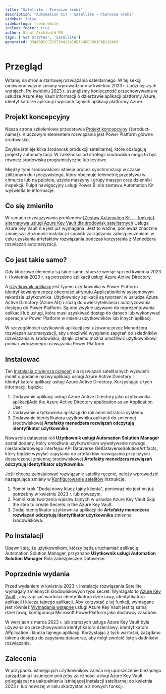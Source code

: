 ```yaml
---
title: "Satellite - Pierwsze kroki"
description: "Automation Kit - Satellite - Pierwsze kroki"
sidebar: false
sidebarlogo: fresh-white
include_footer: true
author: Grant-Archibald-MS
tags: ['Get Started', 'Satellite']
generated: D34A3BCCCE29730419418EAC4DDC091FAB118A83
---
```


# Przegląd

Witamy na stronie startowej rozwiązania satelitarnego. W tej sekcji omówiono ważne zmiany wprowadzone w kwietniu 2023 r. i późniejszych wersjach. Po kwietniu 2023 r. usunęliśmy konieczność przechowywania w usłudze Azure Key Vault informacji o dzierżawie aplikacji platformy Azure, identyfikatorze aplikacji i wpisach tajnych aplikacji platformy Azure.

## Projekt koncepcyjny

Nasza strona szkoleniowa przedstawia [Projekt koncepcyjny](https://learn.microsoft.com/power-automate/guidance/automation-kit/overview/introduction#conceptual-design) {{product-name}}. Kluczowym elementem rozwiązania jest Power Platform główne środowisko.

Zwykle istnieje kilka środowisk produkcji satelitarnej, które obsługują projekty automatyzacji. W zależności od strategii środowiska mogą to być również środowiska programistyczne lub testowe.

Między tymi środowiskami istnieje proces synchronizacji w czasie zbliżonym do rzeczywistego, który obejmuje telemetrię przepływu w chmurze lub na pulpicie, użycie maszyny i grupy maszyn oraz dzienniki inspekcji. Pulpit nawigacyjny usługi Power BI dla zestawu Automation Kit wyświetla te informacje.

## Co się zmieniło

W ramach rozwiązywania problemów [[Zestaw Automation Kit — funkcja]: alternatywa usługi Azure Key Vault dla środowisk satelitarnych](https://github.com/microsoft/powercat-automation-kit/issues/84) Usługa Azure Key Vault nie jest już wymagana. Jest to ważne, ponieważ znacznie zmniejsza złożoność instalacji i sposób zarządzania zabezpieczeniami w celu uzyskania artefaktów rozwiązania podczas korzystania z Menedżera rozwiązań automatyzacji.

## Co jest takie samo?

Gdy kluczowe elementy są takie same, starsze wersje sprzed kwietnia 2023 r. i kwietnia 2023 r. są potrzebne aplikacji usługi Azure Active Directory.

A [Użytkownik aplikacji](https://learn.microsoft.com/power-platform/admin/manage-application-users) jest typem użytkownika w Power Platform identyfikowanym przez obecność atrybutu ApplicationId w systemowym rekordzie użytkownika. Użytkownicy aplikacji są tworzeni w usłudze Azure Active Directory (Azure AD) i służą do uwierzytelniania i autoryzowania dostępu do Power Platform. Są one zwykle używane do reprezentowania aplikacji lub usługi, która musi uzyskiwać dostęp do danych lub wykonywać operacje w Power Platform w imieniu użytkowników lub innych aplikacji.

W szczególności użytkownik aplikacji jest używany przez Menedżera rozwiązań automatyzacji, aby umożliwić wysyłanie zapytań do składników rozwiązania w środowisku, dzięki czemu można umożliwić użytkownikowi pomiar wdrożonego rozwiązania Power Platform.

## Instalować

Ten [Instalacja z wiersza poleceń](/pl/get-started/install) dla rozwiązań satelitarnych wyświetli monit o podanie nazwy aplikacji usługi Azure Active Directory i identyfikatora aplikacji usługi Azure Active Directory. Korzystając z tych informacji, będzie:

1. Dodawanie aplikacji usługi Azure Active Directory jako użytkownika aplikacjiAdd the Azure Active Directory application as an Application User
1. Dodawanie użytkownika aplikacji do roli administratora systemu
1. Dodawanie identyfikatora użytkownika aplikacji do zmiennej środowiskowej **Artefakty menedżera rozwiązań odczytują identyfikator użytkownika**

Nowa rola dataverse roli **Użytkownik usługi Automation Solution Manager** został dodany, który umożliwia użytkownikom wywoływanie nowego niestandardowego interfejsu API Dataverse GetDataverseSolutionArtifacts, który będzie wysyłać zapytania do artefaktów rozwiązania przy użyciu dostarczonej zmiennej środowiskowej **Artefakty menedżera rozwiązań odczytują identyfikator użytkownika**.

Jeśli chcesz zainstalować rozwiązanie satelity ręcznie, należy wprowadzić następujące zmiany w [Konfigurowanie satelitów](https://learn.microsoft.com/en-us/power-automate/guidance/automation-kit/setup/satellite) Instrukcje.

1. Pomiń krok "Dodaj nowy klucz tajny klienta", ponieważ nie jest on już potrzebny w kwietniu 2023 r. lub nowszym.
1. Pomiń krok tworzenia wpisów tajnych w usłudze Azure Key Vault.Skip the step to create Secrets in the Azure Key Vault.
1. Dodaj identyfikator użytkownika aplikacji do **Artefakty menedżera rozwiązań odczytują identyfikator użytkownika** zmienna środowiskowa.

## Po instalacji

Upewnij się, że użytkownikom, którzy będą uruchamiać aplikację Automation Solution Manager, przyznano **Użytkownik usługi Automation Solution Manager** Rola zabezpieczeń Dataverse.

## Poprzednie wydania

Przed wydaniem w kwietniu 2023 r. instalacje rozwiązania Satellite wymagały zmiennych środowiskowych typu secret. Wymagało to [Azure Key Vault](https://learn.microsoft.com/power-apps/maker/data-platform/environmentvariables#use-azure-key-vault-secrets-preview) , aby zapisać wartości identyfikatora dzierżawy, identyfikatora aplikacji i klucza tajnego aplikacji. Aby korzystać z tej funkcji, wymagane jest również [Wymagania wstępne](https://learn.microsoft.com/en-us/power-apps/maker/data-platform/environmentvariables#prerequisites) usługi Azure Key Vault jest tą samą dzierżawą, konfiguracja Microsoft.PowerPlatform jako dostawcy zasobów.

W wersjach z marca 2023 r. lub starszych usługa Azure Key Vault była używana do przechowywania identyfikatora dzierżawy, identyfikatora APplication i klucza tajnego aplikacji. Korzystając z tych wartości, zażądano tokenu dostępu do zapytania dataverse, aby mógł zwrócić listę składników rozwiązania.

## Zalecenia

W przypadku istniejących użytkowników zaleca się uproszczenie bieżącego zarządzania i usunięcie potrzeby zależności usługi Azure Key Vault polegającej na uaktualnieniu istniejącej instalacji satelitarnej do kwietnia 2023 r. lub nowszej w celu skorzystania z nowych funkcji.
